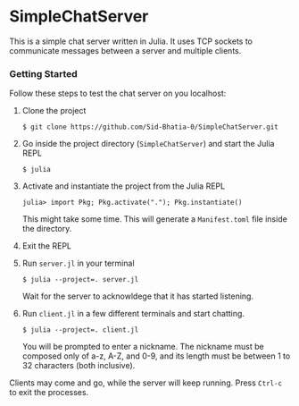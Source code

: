 # SimpleChatServer

This is a simple chat server written in Julia. It uses TCP sockets to communicate messages between a server and multiple clients.

### Getting Started

Follow these steps to test the chat server on you localhost:

1. Clone the project

    ```
    $ git clone https://github.com/Sid-Bhatia-0/SimpleChatServer.git
    ```

1. Go inside the project directory (`SimpleChatServer`) and start the Julia REPL

    ```
    $ julia
    ```

1. Activate and instantiate the project from the Julia REPL

    ```
    julia> import Pkg; Pkg.activate("."); Pkg.instantiate()
    ```

    This might take some time. This will generate a `Manifest.toml` file inside the directory.

1. Exit the REPL

1. Run `server.jl` in your terminal
    ```
    $ julia --project=. server.jl
    ```

    Wait for the server to acknowldege that it has started listening.

1. Run `client.jl` in a few different terminals and start chatting.
    ```
    $ julia --project=. client.jl
    ```

    You will be prompted to enter a nickname. The nickname must be composed only of a-z, A-Z, and 0-9, and its length must be between 1 to 32 characters (both inclusive).

Clients may come and go, while the server will keep running. Press `Ctrl-c` to exit the processes.
